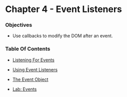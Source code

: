 # Chapter 4 - Event Listeners

### Objectives
* Use callbacks to modify the DOM after an event.

### Table Of Contents
* [Listening For Events](listeningForEvents.md)

* [Using Event Listeners](usingEventListeners.md)

* [The Event Object](eventObject.md)

* [Lab: Events](events.md)
